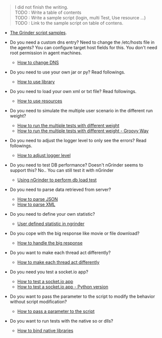 > I did not finish the writing.  
> TODO : Write a table of contents  
> TODO : Write a sample script (login, multi Test, Use resource ...)    
> TODO : Link to the sample script on table of contens.

- [The Grinder script samples](http://grinder.sourceforge.net/g3/script-gallery.html).

- Do you need a custom dns entry? Need to change the /etc/hosts file in the agents? You can configure target host fields for this. You don't need root permission in agent machines.
    - [How to change DNS](how-to-change-dns)
- Do you need to use your own jar or py? Read followings. 
    - [How to use library](how-to-use-library)
- Do you need to load your own xml or txt file? Read followings. 
    - [How to use resources](how-to-use-resources)
- Do you need to simulate the multiple user scenario in the different run weight?
    - [How to run the multiple tests with different weight](how-to-run-the-multiple-tests-with-different-weight)
    - [How to run the multiple tests with different weight - Groovy Way](How-to-run-the-multiple-tests-with-different-weight---Groovy-way)
- Do you need to adjust the logger level to only see the errors? Read followings.
    - [How to adjust logger level](how-to-adjust-logger-level)
- Do you need to test DB performance? Doesn't nGrinder seems to support this? No.. You can still test it with nGrinder
    - [Using nGrinder to perform db load test](using-ngrinder-to-perform-db-load-test)
- Do you need to parse data retrieved from server? 
    - [How to parse JSON](how-to-parse-json)
    - [How to parse XML](how-to-parse-xml)
- Do you need to define your own statistic? 
    - [User defined statistic in ngrinder](user-defined-statistic-in-ngrinder)
- Do you cope with the big response like movie or file download?
    - [How to handle the big response](how-to-handle-the-big-response)
- Do you want to make each thread act differently?
    - [How to make each thread act differently](how-to-make-each-thread-act-differently)
- Do you need you test a socket.io app?
    - [How to test a socket.io app](Using-nGrinder-to-perform-load-test-for-a-socket.io-app)
    - [How to test a socket.io app - Python version](Using-nGrinder-to-perform-load-test-for-socket.io-app-Python-version)
- Do you want to pass the parameter to the script to modify the behavior without script modification?
    - [How to pass a parameter to the script](how-to-pass-a-parameter-to-the-script)
- Do you want to run tests with the native so or dlls?
    - [How to bind native libraries](how-to-bind-native-libraries)